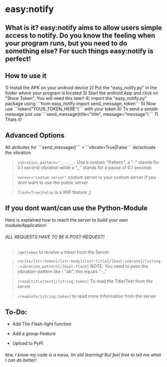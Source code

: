 <h1>easy:notify</h1>

<h2>What is it?
easy:notify aims to allow users simple access to notify.
Do you know the feeling when your program runs, but you need to do something else? For such things easy:notify is perfect!


<h2>How to use it</h2>
1) Install the APK on your android device
2) Put the "easy_notify.py" in the folder where your program is located
3) Start the android App and click on "Show Token", You will need this later!
4) import the "easy_notify.py" package using ```from easy_notify import send_message, token```
5) Now use ```token("YOUR_TOKEN_HERE")``` with your token
6) To send a simple message just use ```send_message(title="title", message="message")```
7) Thats it!

<h2>Advanced Options</h2>
All atributes for ```send_message()```
>```vibrate=True|False```  de/activate the vibration

>```vibration_pattern="-_--__-``` Use a costum "Pattern", a "-" stands for 0.1 second vibration while a "_" stands for a pause of 0.1 seconds

>```server="costum server"``` costum server is your costum server if you dont want to use the public server

>```flash=True|False``` is a WIP feature ;)


<h2>If you dont want/can use the Python-Module</h2>
Here is explained how to reach the server to build your own module/Application!

<h6>ALL REQUESTS HAVE TO BE A POST-REQUEST!</h6>

>```/gettoken``` to receive a token from the Server

>```/write/[str:token]/[str:body]/[str:title]/[bool:vibrate]/[string:vibration_pattern]/[bool:flash]```
> NOTE: You need to pass the vibration-pattern like : "ab", this equals "-_"

>```/read[title|text]/[string:token]``` To read the Title/Text from the server

>```/readinfo/[string:token]``` to read more Information from the server


<h2>To-Do:</h2>

- Add The Flash-light function


- Add a group-Feature


- Upload to PyPi

<h6>btw, I know my code is a mess, Im still learning! But feel free to tell me what I can do better!</h6>
